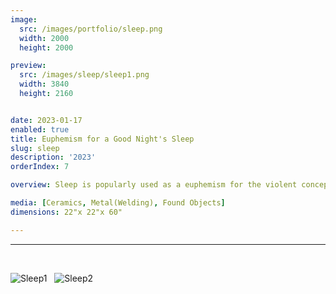 ```yaml
---
image:
  src: /images/portfolio/sleep.png
  width: 2000
  height: 2000

preview:
  src: /images/sleep/sleep1.png
  width: 3840
  height: 2160


date: 2023-01-17
enabled: true
title: Euphemism for a Good Night's Sleep
slug: sleep
description: '2023'
orderIndex: 7

overview: Sleep is popularly used as a euphemism for the violent concept of death. What then would be the euphemism for sleep, a notion already so peaceful and emotionless, even delightful at times. This piece is about finding the almost imperceptible middle ground between stress and relaxation. The head seems constrained in the box, but there’s no barrier blocking it from interacting with the outside world. The box itself seems to suspend the weight of the head, but how much of it is being carried by the longer ropes that hang from the ceiling? I explore into objects that lack the state of motion but whose state of immobility is only temporary.

media: [Ceramics, Metal(Welding), Found Objects]
dimensions: 22"x 22"x 60"

---
```



---

&nbsp;

![Sleep1](/images/sleep/sleep2.png "sleep1")
&nbsp;
![Sleep2](/images/sleep/sleep3.png "sleep2")




